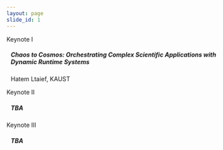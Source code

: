 ```yaml
---
layout: page
slide_id: 1
---
```


<div class="card">
	<div class="card-header text-white bg-inverse"><i class="fa fa-users mr-3" aria-hidden="true"></i>Keynote I</div>
	<div style="margin: 10px">
		<h5>Chaos to Cosmos: Orchestrating Complex Scientific Applications with Dynamic Runtime Systems</h5>
		<p>Hatem Ltaief, KAUST</p>
	<!---
        From the start, Legion was designed to be part of a larger software stack, with a distributed execution runtime
(i.e. Realm) below it, but also libraries, frameworks, and DSLs above it. Early successes with Legion came from
application code written directly to the Legion API, but more recently the vision of being an enabler for higher
levels of abstraction is coming to fruition. I will review several of these efforts, talk about their successes in 
scaling (whether to larger systems, larger workloads, or larger programmer audiences), and that will lead me into
discussion of some key challenges that are becoming more critical as this scaling continues.
<br><br>
Legion, and really all AMT systems, are at risk of becoming victims of their success. If anything, they are too good
at extracting parallelism from application code, and this manifests as increasing demands on the runtime portions
of these systems at larger scales. Much of the analysis and decision making being performed in real time (and
therefore with real overhead) is not actually contributing to improved performance because there was already
enough work to keep processors busy and data movement latencies hidden. I'll touch on past and current efforts
to attack this at the application level and in runtime implementation, but the best place in the stack to perform
optimizations like this (i.e. compilers) is severely underrepresented, and we should fix that.
-->
	</div>
</div>

<div class="card">
	<div class="card-header text-white bg-inverse"><i class="fa fa-users mr-3" aria-hidden="true"></i>Keynote II</div>
		<div style="margin: 10px">
		<h5>TBA</h5>
	<!---
		<h5>Deep Codesign in the Post-Exascale Computing Era</h5>
		<p>Jeffrey Vetter, Oak Ridge National Laboratory, <a href="https://vetter.github.io/">https://vetter.github.io/</a></p>
		<p markdown="1">
			DOE has just deployed its first Exascale system at ORNL, so now is an appropriate time to revisit our Exascale predictions from over a decade ago 
			and think about post-Exascale. We are now seeing a Cambrian explosion of new technologies during this ‘golden age of architectures,’ making codesign of architectures 
			with software and applications more critical than ever. In this talk, I will revisit the Exascale trajectory, survey post-Exascale technologies, and discuss their implications 
			for both system design and software. As an example, I will describe Abisko, a new microelectronics codesign project, that focuses on designing a chiplet for analog spiking neural 
			networks using novel neuromorphic materials like electrochemical random access memory.
		</p>
	-->
    </div>
</div>


<div class="card">
	<div class="card-header text-white bg-inverse"><i class="fa fa-users mr-3" aria-hidden="true"></i>Keynote III</div>
		<div style="margin: 10px">
		<h5>TBA</h5>
	<!---
		<h5>MADNESS: A task-based application and runtime</h5>
		<p>Robert J. Harrison, Stony Brook University</p>
	<p markdown="1">
	MADNESS (Multiresolution ADaptive Numerical Environment for Scientific Simulation) started as an environment for fast and accurate numerical simulation in chemistry, but rapidly expanded to include applications in nuclear physics (HF and DFT for nuclei), boundary value problems, solid state physics, and atomic and molecular physics. It is portable from laptops to the largest supercomputers, and is open-source under GPL2 with developers/users in the US, Europe, Japan, and China. MADNESS provides a very high level of composition for science applications in terms of functions and operators rather than coefficients and matrix elements.
	</p>
	-->
    </div>
</div>
